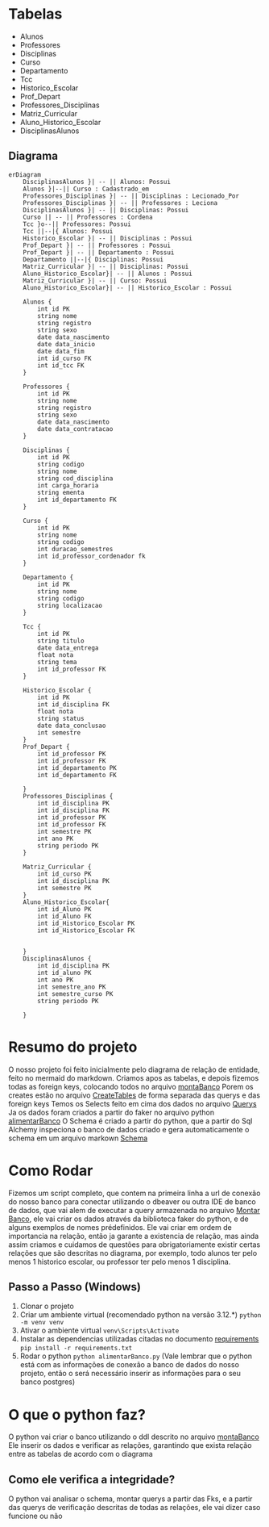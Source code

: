 # Tabelas
- Alunos 
- Professores 
- Disciplinas 
- Curso
- Departamento 
- Tcc 
- Historico_Escolar 
- Prof_Depart 
- Professores_Disciplinas
- Matriz_Curricular 
- Aluno_Historico_Escolar
- DisciplinasAlunos 
## Diagrama
```mermaid
erDiagram
    DisciplinasAlunos }| -- || Alunos: Possui
    Alunos }|--|| Curso : Cadastrado_em
    Professores_Disciplinas }| -- || Disciplinas : Lecionado_Por
    Professores_Disciplinas }| -- || Professores : Leciona
    DisciplinasAlunos }| -- || Disciplinas: Possui
    Curso || -- || Professores : Cordena
    Tcc }o--|| Professores: Possui
    Tcc ||--|{ Alunos: Possui
    Historico_Escolar }| -- || Disciplinas : Possui
    Prof_Depart }| -- || Professores : Possui
    Prof_Depart }| -- || Departamento : Possui
    Departamento ||--|{ Disciplinas: Possui
    Matriz_Curricular }| -- || Disciplinas: Possui
    Aluno_Historico_Escolar}| -- || Alunos : Possui
    Matriz_Curricular }| -- || Curso: Possui
    Aluno_Historico_Escolar}| -- || Historico_Escolar : Possui

    Alunos {
        int id PK
        string nome
        string registro
        string sexo
        date data_nascimento
        date data_inicio
        date data_fim
        int id_curso FK
        int id_tcc FK
    }
    
    Professores {
        int id PK
        string nome 
        string registro
        string sexo
        date data_nascimento
        date data_contratacao
    }
    
    Disciplinas {
        int id PK
        string codigo
        string nome
        string cod_disciplina
        int carga_horaria
        string ementa
        int id_departamento FK
    }
    
    Curso {
        int id PK
        string nome
        string codigo
        int duracao_semestres
        int id_professor_cordenador fk
    }
    
    Departamento {
        int id PK
        string nome
        string codigo
        string localizacao
    }
    
    Tcc {
        int id PK
        string titulo
        date data_entrega
        float nota
        string tema
        int id_professor FK
    }
    
    Historico_Escolar {
        int id PK
        int id_disciplina FK
        float nota
        string status
        date data_conclusao
        int semestre
    }   
    Prof_Depart {
        int id_professor PK
        int id_professor FK
        int id_departamento PK
        int id_departamento FK

    }
    Professores_Disciplinas {
        int id_disciplina PK
        int id_disciplina FK
        int id_professor PK
        int id_professor FK
        int semestre PK
        int ano PK
        string periodo PK
    }

    Matriz_Curricular {
        int id_curso PK
        int id_disciplina PK
        int semestre PK
    }
    Aluno_Historico_Escolar{
        int id_Aluno PK
        int id_Aluno FK
        int id_Historico_Escolar PK
        int id_Historico_Escolar FK


    }
    DisciplinasAlunos {
        int id_disciplina PK
        int id_aluno PK
        int ano PK
        int semestre_ano PK
        int semestre_curso PK
        string periodo PK

    }
```



# Resumo do projeto

O nosso projeto foi feito inicialmente pelo diagrama de relação de entidade, feito no mermaid do markdown.
Criamos apos as tabelas, e depois fizemos todas as foreign keys, colocando todos no arquivo [montaBanco](montaBanco.sql)
Porem os creates estão no arquivo [CreateTables](CreateTables.sql) de forma separada das querys e das foreign keys
Temos os Selects feito em cima dos dados no arquivo [Querys](Querys.sql)
Ja os dados foram criados a partir do faker no arquivo python [alimentarBanco](alimentarBanco.py)
O Schema é criado a partir do python, que a partir do Sql Alchemy inspeciona o banco de dados criado e gera automaticamente o schema em um arquivo markown [Schema](Schema.md)

# Como Rodar

Fizemos um script completo, que contem na primeira linha a url de conexão do nosso banco para conectar utilizando o dbeaver ou outra IDE de banco de dados, que vai alem de executar a query armazenada no arquivo [Montar Banco](montaBanco), ele vai criar os dados através da biblioteca faker do python, e de alguns exemplos de nomes prédefinidos.
Ele vai criar em ordem de importancia na relação, então ja garante a existencia de relação, mas ainda assim criamos e cuidamos de questões para obrigatoriamente existir certas relações que são descritas no diagrama, por exemplo, todo alunos ter pelo menos 1 historico escolar, ou professor ter pelo menos 1 disciplina.

## Passo a Passo (Windows)
1. Clonar o projeto 
1. Criar um ambiente virtual (recomendado python na versão 3.12.*) ```python -m venv venv```
1. Ativar o ambiente virtual ```venv\Scripts\Activate```
1. Instalar as dependencias utilizadas citadas no documento [requirements](requirements.txt) ```pip install -r requirements.txt```
1. Rodar o python ```python alimentarBanco.py``` (Vale lembrar que o python está com as informações de conexão a banco de dados do nosso projeto, então o será necessário inserir as informações para o seu banco postgres)

# O que o python faz?
O python vai criar o banco utilizando o ddl descrito no arquivo [montaBanco](montaBanco.sql)
Ele inserir os dados e verificar as relações, garantindo que exista relação entre as tabelas de acordo com o diagrama

## Como ele verifica a integridade?
O python vai analisar o schema, montar querys a partir das Fks, e a partir das querys de verificação descritas de todas as relações, ele vai dizer caso funcione ou não


